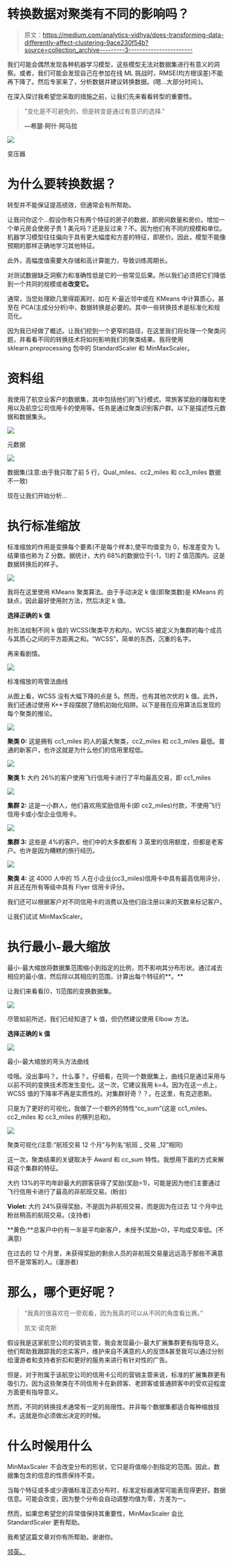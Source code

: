 # 转换数据对聚类有不同的影响吗？

> 原文：<https://medium.com/analytics-vidhya/does-transforming-data-differently-affect-clustering-9ace230f54b?source=collection_archive---------3----------------------->

我们可能会偶然发现各种机器学习模型，这些模型无法对数据集进行有意义的洞察。或者，我们可能会发现自己在参加在线 ML 挑战时，RMSE(均方根误差)不能再下降了。然后专家来了，分析数据并建议转换数据。(嗯…大部分时间:)。

在深入探讨我希望您采取的措施之前，让我们先来看看转型的重要性。

> "变化是不可避免的，但是转变是通过有意识的选择."
> 
> **—希瑟·阿什·阿马拉**

![](img/80ca78d3d03f772fe9c38b0e5dcd4b0f.png)

变压器

# 为什么要转换数据？

转型并不能保证提高绩效，但通常会有所帮助。

让我问你这个…假设你有只有两个特征的房子的数据，即房间数量和房价。增加一个单元房会使房子贵 1 美元吗？还是反过来？不。因为他们有不同的规模和单位。机器学习模型往往偏向于具有更大幅度和方差的特征，即房价。因此，模型不能像预期的那样正确地学习其他特征。

此外，高幅度值需要大存储和高计算能力，导致训练周期长。

对测试数据缺乏洞察力和准确性低是它的一些常见后果。所以我们必须把它们降低到一个共同的规模或者**改变它。**

通常，当您处理欧几里得距离时，如在 K-最近邻中或在 KMeans 中计算质心，甚至在 PCA(主成分分析)中，数据转换是必要的。其中一些转换技术是标准化和规范化。

因为我已经做了概述。让我们挖到一个更窄的路径，在这里我们将处理一个聚类问题，并看看不同的转换技术将如何影响我们的聚类结果。我将使用 sklearn.preprocessing 包中的 StandardScaler 和 MinMaxScaler。

# 资料组

我使用了航空业客户的数据集，其中包括他们的飞行模式、常旅客奖励的赚取和使用以及航空公司信用卡的使用等。任务是通过聚类识别客户群。以下是描述性元数据和数据集头。

![](img/c1adc48d40787e3a50f0897b5f98a2b0.png)

元数据

![](img/e599b42653e3d9ff9ba648ad59ec662a.png)

数据集(注意:由于我只取了前 5 行，Qual_miles、cc2_miles 和 cc3_miles 数据不一致)

现在让我们开始分析…

# 执行标准缩放

标准缩放的作用是变换每个要素(不是每个样本),使平均值变为 0，标准差变为 1。结果值也称为 Z 分数。据统计，大约 68%的数据位于[-1，1]的 Z 值范围内。这是数据转换后的样子。

![](img/99eaac7b57dbea24254f594c50097e53.png)

我将在这里使用 KMeans 聚类算法。由于手动决定 k 值(即聚类数)是 KMeans 的缺点，因此最好使用肘方法，然后决定 k 值。

**选择正确的 k 值**

肘形法绘制不同 k 值的 WCSS(聚类平方和内)。WCSS 被定义为集群的每个成员与其质心之间的平方距离之和。“WCSS”，简单的东西，沉重的名字。

再来看剧情。

![](img/6b5653791084bae85300a088df067edb.png)

标准缩放的弯管法曲线

从图上看，WCSS 没有大幅下降的点是 5。然而，也有其他次优的 k 值。此外，我们还通过使用 K++手段摆脱了随机初始化陷阱。以下是我在应用算法后发现的每个聚类的推论。

![](img/b0be06aa38f020996b52301bc582a265.png)

**聚类 0:** 这是拥有 cc1_miles 的人的最大聚类，cc2_miles 和 cc3_miles 最低。普通的新客户，也许这就是为什么他们的信用里程低。

![](img/9ceccb38cc765c271d0a52782bb4e2f2.png)

**聚类 1:** 大约 26%的客户使用飞行信用卡进行了平均最高交易，即 cc1_miles

![](img/a735c13ededa2b5d6b67796ffb1cc141.png)

**集群 2:** 这是一小群人，他们喜欢用奖励信用卡(即 cc2_miles)付款，不使用飞行信用卡或小型企业信用卡。

![](img/42e87f78686c6ea9f9a4dacedf5ef852.png)

**集群 3:** 这些是 4%的客户。他们中的大多数都有 3 英里的信用额度，但都是老客户。也许是因为糟糕的旅行经历。

![](img/783922626a6064b8d537087de419e960.png)

**聚类 4:** 这 4000 人中的 15 人在小企业(cc3_miles)信用卡中具有最高信用评分，并且还在所有等级中具有 Flyer 信用卡评分。

我们还可以根据客户对不同信用卡的消费以及他们自注册以来的天数来标记客户。

让我们试试 MinMaxScaler。

# 执行最小-最大缩放

最小-最大缩放将数据集范围缩小到指定的比例，而不影响其分布形状。通过减去相应的最小值，然后除以其相应的范围，计算出每个特征的**。**

让我们来看看[0，1]范围的变换数据集。

![](img/0cd214992896064fe4ae24c12085f9ae.png)

尽管如前所述，我们已经知道了 k 值，但仍然建议使用 Elbow 方法。

**选择正确的 k 值**

![](img/e308b82a542e0027ab5be0d9cfdebf42.png)

最小-最大缩放的弯头方法曲线

哇哦。没出事吗？。什么事？。仔细看，在同一个数据集上，曲线只是通过采用与以前不同的变换技术而发生变化。这一次，它建议我用 k=4。因为在这一点上，WCSS 值的下降率不再是实质性的。对集群好奇？？。在这里，有克迈恩斯。

只是为了更好的可视化，我做了一个额外的特性“cc_sum”(这是 cc1_miles、cc2_miles 和 cc3_miles 的横列总和)。

![](img/4de5aa293af1af3b133e063859068fe3.png)

聚类可视化(注意:“航班交易 12 个月”与列名“航班 _ 交易 _12”相同)

这一次，聚类结果的关键取决于 Award 和 cc_sum 特性。我想用下面的方式来解释这个集群的特征。

大约 13%的平均年龄最大的顾客获得了奖励(奖励=1)，可能是因为他们主要通过飞行信用卡进行了最高的非航班交易。(粉丝)

**Violet:** 大约 24%获得奖励，不是因为非航班交易，而是因为在过去 12 个月中比粉丝稍高的航班交易。(支持者)

**黄色:**总客户中约有一半是平均新客户，未授予(奖励=0)，平均成交率低。(不满意)

在过去的 12 个月里，未获得奖励的剩余人员的非航班交易量远远高于那些不满意但不是常客的人。(漫游者)

# 那么，哪个更好呢？

> “我真的很喜欢在一旁观看，因为我真的可以从不同的角度看比赛。”
> 
> 凯文·诺克斯

假设我是这家航空公司的营销主管，我会发现最小-最大扩展集群更有指导意义。他们帮助我跟踪我的忠实客户，维护来自不满意的人的反馈&甚至我可以通过分别给漫游者和支持者折扣和更好的服务来进行有针对性的广告。

但是，对于附属于该航空公司的信用卡公司的营销主管来说，标准的扩展集群更有吸引力。因为这些聚类在不同信用卡在新顾客、老顾客或普通顾客中的受欢迎程度方面更有指导意义。

然而，不同的转换技术通常有一定的局限性。并非每个数据集都适合每种缩放技术。这就是你必须做出决定的时候。

# 什么时候用什么

MinMaxScaler 不会改变分布的形状，它只是将值缩小到指定的范围。因此，数据集包含的信息的性质保持不变。

当每个特征或多或少遵循标准正态分布时，标准定标器通常可能表现得更好。数据信息。可能会改变，因为整个分布会自动调整均值为零，方差为一。

然而，如果您希望您的异常值保持其重要性，MinMaxScaler 会比 StandardScaler 更有帮助。

我希望这篇文章对你有所帮助。谢谢你。

[领英。](https://www.linkedin.com/in/tauheed-ahmad/)